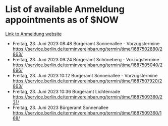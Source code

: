 # List of available Anmeldung appointments as of $NOW
[Link to Anmeldung website](https://service.berlin.de/terminvereinbarung/termin/tag.php?termin=1&anliegen[]=120686&dienstleisterlist=122210,122217,327316,122219,327312,122227,327314,122231,327346,122243,327348,122254,122252,329742,122260,329745,122262,329748,122271,327278,122273,327274,122277,327276,330436,122280,327294,122282,327290,122284,327292,122291,327270,122285,327266,122286,327264,122296,327268,150230,329760,122297,327286,122294,327284,122312,329763,122314,329775,122304,327330,122311,327334,122309,327332,317869,122281,327352,122279,329772,122283,122276,327324,122274,327326,122267,329766,122246,327318,122251,327320,122257,327322,122208,327298,122226,327300&herkunft=http%3A%2F%2Fservice.berlin.de%2Fdienstleistung%2F120686%2F)
- Freitag, 23. Juni 2023 08:48 Bürgeramt Sonnenallee - Vorzugstermine https://service.berlin.de/terminvereinbarung/termin/time/1687502880/2863/
- Freitag, 23. Juni 2023 09:24 Bürgeramt Schöneberg - Vorzugstermine https://service.berlin.de/terminvereinbarung/termin/time/1687505040/2896/
- Freitag, 23. Juni 2023 10:12 Bürgeramt Sonnenallee - Vorzugstermine https://service.berlin.de/terminvereinbarung/termin/time/1687507920/2863/
- Freitag, 23. Juni 2023 10:36 Bürgeramt Lichtenrade https://service.berlin.de/terminvereinbarung/termin/time/1687509360/231/
- Freitag, 23. Juni 2023  Bürgeramt Sonnenallee https://service.berlin.de/terminvereinbarung/termin/time/1687509360/168/
